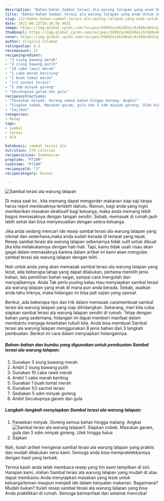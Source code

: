 ```yaml
---
description: "Bahan-bahan Sambal terasi ala warung lalapan yang enak Untuk Jualan"
title: "Bahan-bahan Sambal terasi ala warung lalapan yang enak Untuk Jualan"
slug: 112-bahan-bahan-sambal-terasi-ala-warung-lalapan-yang-enak-untuk-jualan
date: 2021-06-23T20:36:56.483Z
image: https://img-global.cpcdn.com/recipes/59892ac66249a1c0/680x482cq70/sambal-terasi-ala-warung-lalapan-foto-resep-utama.jpg
thumbnail: https://img-global.cpcdn.com/recipes/59892ac66249a1c0/680x482cq70/sambal-terasi-ala-warung-lalapan-foto-resep-utama.jpg
cover: https://img-global.cpcdn.com/recipes/59892ac66249a1c0/680x482cq70/sambal-terasi-ala-warung-lalapan-foto-resep-utama.jpg
author: Virginia Coleman
ratingvalue: 4.2
reviewcount: 12
recipeingredient:
- "3 siung bawang merah"
- "2 siung bawang putih"
- "10 cabe rawit merah"
- "1 cabe merah keriting"
- "1 buah tomat merah"
- "1/2 sachet terasi"
- "5 sdm minyak goreng"
- "Secukupnya garam dan gula"
recipeinstructions:
- "Panaskan minyak. Goreng semua bahan hingga matang. Angkat"
- "Siapkan cobek. Masukan garam, gula dan 5 sdm minyak goreng. Ulek hingga halus"
- "Sajikan"
categories:
- Resep
tags:
- sambal
- terasi
- ala

katakunci: sambal terasi ala 
nutrition: 279 calories
recipecuisine: Indonesian
preptime: "PT10M"
cooktime: "PT34M"
recipeyield: "2"
recipecategory: Dinner

---
```



![Sambal terasi ala warung lalapan](https://img-global.cpcdn.com/recipes/59892ac66249a1c0/680x482cq70/sambal-terasi-ala-warung-lalapan-foto-resep-utama.jpg)

Di masa  saat ini , kita memang dapat mengorder makanan siap saji tanpa harus repot membuatnya terlebih dahulu. Namun, bagi anda yang ingin memberikan masakan eksklusif bagi keluarga, maka anda memang lebih bagus memasaknya dengan tangan sendiri. Sebab, memasak di rumah jauh lebih sehat dan bisa menyesuaikan dengan selera keluarga.

Jika anda sedang mencari ide resep sambal terasi ala warung lalapan yang nikmat dan sederhana,maka anda sudah berada di tempat yang tepat. Resep sambal terasi ala warung lalapan  sebenarnya tidak sulit untuk dibuat jika kita melakukannya dengan hati-hati. Tapi, kamu tidak usah risau akan gagal dalam memasaknya 
karena dalam artikel ini kami akan mengulas sambal terasi ala warung lalapan dengan teliti.  



Nah untuk anda yang akan memasak sambal terasi ala warung lalapan yang lezat, ada beberapa tahap yang dapat dilakukan, pertama memilih jenis bahan, lalu pemilihan bahan segar, sampai cara mengolah dan menyajikannya. Anda Tak perlu pusing kalau mau menyiapkan sambal terasi ala warung lalapan yang enak di mana pun anda berada. Sebab, asalkan anda  tahu triknya, maka hidangan ini bisa jadi sajian yang spesial.

Berikut, ada beberapa tips dan trik dalam memasak caramembuat sambal terasi ala warung lalapan yang siap dihidangkan. Sekarang, mari kita coba siapkan sambal terasi ala warung lalapan sendiri di rumah. Tetap dengan bahan yang sederhana, hidangan ini dapat memberi manfaat dalam membantu menjaga kesehatan tubuh kita. Anda bisa membuat Sambal terasi ala warung lalapan menggunakan 8 jenis bahan dan 3 langkah pembuatan. Berikut ini cara dalam menyiapkan hidangannya.

<!--inarticleads1-->

##### Bahan-bahan dan bumbu yang digunakan untuk pembuatan Sambal terasi ala warung lalapan:

1. Gunakan 3 siung bawang merah
1. Ambil 2 siung bawang putih
1. Gunakan 10 cabe rawit merah
1. Ambil 1 cabe merah keriting
1. Gunakan 1 buah tomat merah
1. Gunakan 1/2 sachet terasi
1. Sediakan 5 sdm minyak goreng
1. Ambil Secukupnya garam dan gula




<!--inarticleads2-->

##### Langkah-langkah menyiapkan Sambal terasi ala warung lalapan:

1. Panaskan minyak. Goreng semua bahan hingga matang. Angkat
<img src="https://img-global.cpcdn.com/steps/22b56cc4f89c5960/160x128cq70/sambal-terasi-ala-warung-lalapan-langkah-memasak-1-foto.jpg" alt="Sambal terasi ala warung lalapan">1. Siapkan cobek. Masukan garam, gula dan 5 sdm minyak goreng. Ulek hingga halus
1. Sajikan




Nah, itulah artikel mengenai  sambal terasi ala warung lalapan  yang praktis dan mudah dilakukan versi kami. Semoga anda bisa mempraktekkannya dengan hasil yang terbaik. 

Terima kasih anda telah membaca resep yang tim kami tampilkan di sini. Harapan kami, olahan  Sambal terasi ala warung lalapan yang mudah di atas dapat membantu Anda menyiapkan masakan yang lezat untuk keluarga/teman maupun menjadi ide dalam berjualan makanan. Bagaimana? Mudah bukan? Itulah resep sambal terasi ala warung lalapan yang bisa Anda praktikkan di rumah. Semoga bermanfaat dan selamat mencoba!

